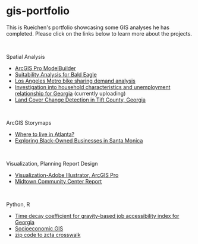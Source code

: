 # gis-portfolio

This is Rueichen's portfolio showcasing some GIS analyses he has completed. Please click on the links below to learn more about the projects.

<br>

Spatial Analysis
- [ArcGIS Pro ModelBuilder](projects/ArcGIS%20Pro%20ModelBuilder.md)
- [Suitability Analysis for Bald Eagle](projects/Suitability%20Analysis%20for%20Bald%20Eagle.md)
- [Los Angeles Metro bike sharing demand analysis](projects/Los%20Angeles%20Metro%20bike%20sharing%20demand%20analysis.md)
- [Investigation into household characteristics and unemployment relationship for Georgia](projects/Investigation%20into%20household%20characteristics%20and%20unemployment%20relationship%20for%20Georgia.md) (currently uploading)
- [Land Cover Change Detection in Tift County, Georgia](https://issuu.com/rc-t/docs/class_project_report_rueichen_tsai)

<br>

ArcGIS Storymaps
- [Where to live in Atlanta?](https://arcg.is/1jGyrP1)
- [Exploring Black-Owned Businesses in Santa Monica](https://storymaps.arcgis.com/stories/f7c76b9b234149178b424a20956ff7ce)


<br>

Visualization, Planning Report Design
- [Visualization-Adobe Illustrator, ArcGIS Pro](projects/Visualization-Adobe%20Illustrator%2C%20ArcGIS%20Pro.md)
- [Midtown Community Center Report](https://issuu.com/rc-t/docs/report_midtowncommunitycenter)

<br>

Python, R
- [Time decay coefficient for gravity-based job accessibility index for Georgia](./miscellaneous/Time%20decay%20coefficient%20for%20gravity-based%20job%20accessibility%20index.ipynb)
- [Socioeconomic GIS](https://rpubs.com/rct/socioeconomicgis)
- [zip code to zcta crosswalk](miscellaneous/zip%20code%20to%20zcta%20crosswalk.py)
